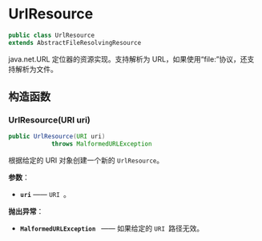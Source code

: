 # UrlResource

```java
public class UrlResource
extends AbstractFileResolvingResource
```

java.net.URL 定位器的资源实现。支持解析为 URL，如果使用“file:”协议，还支持解析为文件。

## 构造函数

### UrlResource(URI uri)

```java
public UrlResource(URI uri)
            throws MalformedURLException
```

根据给定的 URI 对象创建一个新的 `UrlResource`。 

**参数**：

- **`uri`** —— `URI `。

**抛出异常**：

- **`MalformedURLException `** —— 如果给定的 `URI `路径无效。